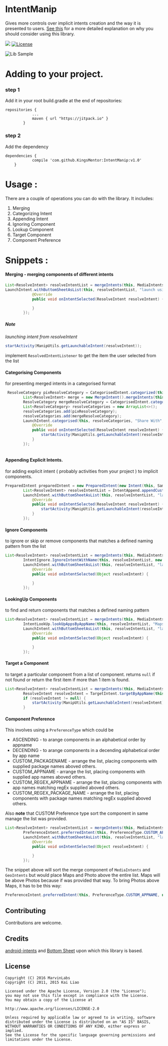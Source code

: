 # IntentManip
Gives more controls over implicit intents creation and the way it is presented to users. [See this](http://belvi.xyz/posts/Handling-Intents) for a more detailed explanation on why you should consider using this library.

[![](https://jitpack.io/v/KingsMentor/IntentManip.svg)](https://jitpack.io/#KingsMentor/IntentManip)
[![License](https://img.shields.io/badge/License-Apache%202.0-blue.svg)](http://www.apache.org/licenses/LICENSE-2.0)

![Lib Sample](https://github.com/KingsMentor/IntentManip/blob/master/sample.gif)

# Adding to your project.

### step 1
Add it in your root build.gradle at the end of repositories:
```
repositories {
			...
			maven { url "https://jitpack.io" }
		}
```

### step 2
Add the dependency
```
dependencies {
	        compile 'com.github.KingsMentor:IntentManip:v1.0'
	}
```
# Usage :
There are a couple of operations you can do with the library. It includes:

1. Merging
2. Categorizing Intent
3. Appending Intent
4. Ignoring Component 
5. Lookup Component
6. Target Component
7. Component Preference

# Snippets :

#### Merging - merging components of different intents
```java
List<ResolveIntent> resolveIntentList = mergeIntents(this, MediaIntents.newSelectPictureIntent(), GeoIntents.newNavigationIntent(""));
LaunchIntent.withButtomSheetAsList(this, resolveIntentList, "launch using", new ResolvedIntentListener<ResolveIntent>() {
            @Override
            public void onIntentSelected(ResolveIntent resolveIntent) {

            }
        });
```
##### Note

*launching* *intent* *from* *resolveIntent*

```java 
startActivity(ManipUtils.getLaunchableIntent(resolveIntent));
```

implement `ResolvedIntentListener`  to get the item the user selected from the list

#### Categorising Components

for presenting merged intents in a categorised format

```java
 ResolveCategory pixResolveCategory = CategorisedIntent.categorized(this, MediaIntents.newSelectPictureIntent(), "picture", 1);
        List<ResolveIntent> merge = new MergeIntent().mergeIntents(this, MediaIntents.newSelectPictureIntent(), GeoIntents.newNavigationIntent(""));
        ResolveCategory mergeResolveCategory = CategorisedIntent.categorized(merge, "Geo and Media", 2);
        List<ResolveCategory> resolveCategories = new ArrayList<>();
        resolveCategories.add(pixResolveCategory);
        resolveCategories.add(mergeResolveCategory);
        LaunchIntent.categorised(this, resolveCategories, "Share With", new ResolvedIntentListener<ResolveIntent>() {
            @Override
            public void onIntentSelected(ResolveIntent resolveIntent) {
                startActivity(ManipUtils.getLaunchableIntent(resolveIntent));
            }
        });
	
```

#### Appending Explicit Intents.
for adding explicit intent ( probably activities from your project ) to implicit components.

```java
PreparedIntent preparedIntent = new PreparedIntent(new Intent(this, Sample.class), R.string.sample, R.mipmap.ic_launcher);
        List<ResolveIntent> resolveIntentList = IntentAppend.appendCustomIntent(this, MediaIntents.newSelectPictureIntent(), preparedIntent);
        LaunchIntent.withButtomSheetAsList(this, resolveIntentList, "launch using", new ResolvedIntentListener<ResolveIntent>() {
            @Override
            public void onIntentSelected(ResolveIntent resolveIntent) {
                startActivity(ManipUtils.getLaunchableIntent(resolveIntent));
            }
        });
```
#### Ignore Components
to ignore or skip or remove components that matches a defined naming pattern from the list

```java
List<ResolveIntent> resolveIntentList = mergeIntents(this, MediaIntents.newSelectPictureIntent(), GeoIntents.newNavigationIntent(""));
        IntentIgnore.IgnoreIntentWithName(this, resolveIntentList, new ArrayList<String>(Arrays.asList(new String[]{"Maps"})));
        LaunchIntent.withButtomSheetAsList(this, resolveIntentList, "launch using", new ResolvedIntentListener() {
            @Override
            public void onIntentSelected(Object resolveIntent) {

            }
        });
```

#### LookingUp Components
to find and return components that matches a defined naming pattern 
```java
List<ResolveIntent> resolveIntentList = mergeIntents(this, MediaIntents.newSelectPictureIntent(), GeoIntents.newNavigationIntent(""));
        IntentLookUp.lookUpAppsByAppName(this, resolveIntentList, "Maps");
        LaunchIntent.withButtomSheetAsList(this, resolveIntentList, "launch using", new ResolvedIntentListener() {
            @Override
            public void onIntentSelected(Object resolveIntent) {

            }
        });
```

#### Target a Component
to target a particular component from a list of component. 
returns `null` if not found or return the first item if more than 1 item is found.
```java
List<ResolveIntent> resolveIntentList = mergeIntents(this, MediaIntents.newSelectPictureIntent(), GeoIntents.newNavigationIntent(""));
        ResolveIntent resolveIntent = TargetIntent.targetByAppName(this, resolveIntentList, "Photo");
        if (resolveIntent != null) {
            startActivity(ManipUtils.getLaunchableIntent(resolveIntent));
        }
```

#### Component Preference
This involves using a `PreferenceType` which could be

* ASCENDING - to arange components in an alphabetical order by appname
* DECENDING - to arange components in a decending alphabetical order by app name
* CUSTOM_PACKAGENAME - arrange the list, placing components with supplied package names aboved others.
* CUSTOM_APPNAME - arrange the list, placing components with supplied app names aboved others.
* CUSTOM_REGEX_APPNAME - arrange the list, placing components with app names matching regEx supplied aboved others.
* CUSTOM_REGEX_PACKAGE_NAME - arrange the list, placing components with package names matching regEx supplied aboved others.

Also **note** that CUSTOM Preference type sort the component in same manage the list was provided.

```java
List<ResolveIntent> resolveIntentList = mergeIntents(this, MediaIntents.newSelectPictureIntent(), GeoIntents.newNavigationIntent(""));
        PreferenceIntent.preferredIntent(this, PreferenceType.CUSTOM_APPNAME, new ArrayList<String>(Arrays.asList(new String[]{"Maps","Photo"})), resolveIntentList);
        LaunchIntent.withButtomSheetAsList(this, resolveIntentList, "launch using", new ResolvedIntentListener() {
            @Override
            public void onIntentSelected(Object resolveIntent) {

            }
        });
```

The snippet above will sort the merge component of `MediaIntents` and `GeoIntents` but would place Maps and Photo above the entire list. 
Maps will be above Photos because if was provided that way. To bring Photos above Maps, it has to be this way:

```java
PreferenceIntent.preferredIntent(this, PreferenceType.CUSTOM_APPNAME, new ArrayList<String>(Arrays.asList(new String[]{"Photo","Maps"})), resolveIntentList);
```

## Contributing
Contributions are welcome.



## Credits
[android-intents](https://github.com/marvinlabs/android-intents) and 
[Bottom Sheet](https://github.com/soarcn/BottomSheet) upon which this library is based.

## License

```
Copyright (C) 2016 MarvinLabs 
Copyright (C) 2011, 2015 Kai Liao

Licensed under the Apache License, Version 2.0 (the "License");
you may not use this file except in compliance with the License.
You may obtain a copy of the License at

http://www.apache.org/licenses/LICENSE-2.0

Unless required by applicable law or agreed to in writing, software
distributed under the License is distributed on an "AS IS" BASIS,
WITHOUT WARRANTIES OR CONDITIONS OF ANY KIND, either express or implied.
See the License for the specific language governing permissions and
limitations under the License.
```
